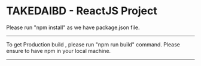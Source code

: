 # TAKEDAIBD - ReactJS Project

Please run "npm install" as we have package.json file.

---------------

To get Production build , please run "npm run build" command. 
Please ensure to have npm in your local machine.

---------------